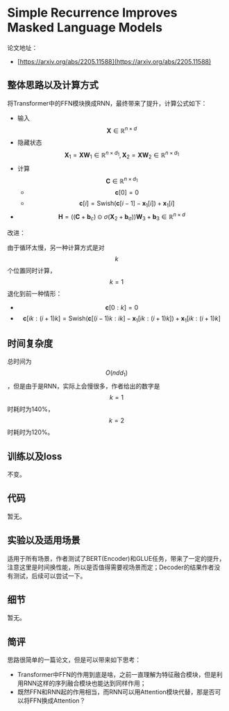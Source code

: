 # Simple Recurrence Improves Masked Language Models

论文地址：

- [https://arxiv.org/abs/2205.11588](https://arxiv.org/abs/2205.11588)



## 整体思路以及计算方式

将Transformer中的FFN模块换成RNN，最终带来了提升，计算公式如下：

- 输入$$\mathbf X\in \mathbb R^{n\times d}$$
- 隐藏状态$$\mathbf X_1= \mathbf X\mathbf W_1\in \mathbb R^{n\times d_1},\mathbf X_2= \mathbf X\mathbf W_2\in \mathbb R^{n\times d_1}$$
- 计算$$\mathbf C\in \mathbb R^{n\times d_1}$$
  - $$\mathbf c[0]=0$$
  - $$\mathbf c[i]=\mathrm{Swish}\left(\mathbf c[i-1]- \mathbf x_1[i]\right)+\mathbf x_1[i]$$
- $${\mathbf H}=\left(\left(\mathbf {C}+\mathbf {b}_{c}\right) \odot \sigma\left(\mathbf {X}_{2}+\mathbf {b}_{\sigma}\right)\right)\mathbf {W}_{3}+\mathbf {b}_{3} \in \mathbb R^{n\times d}$$

改进：

由于循环太慢，另一种计算方式是对$$k$$个位置同时计算，$$k=1$$退化到前一种情形：

- $$\mathbf c[0:k]=0$$
- $$\mathbf c[ik:(i+1)k]=\mathrm{Swish}\left(\mathbf c[(i-1)k:ik]- \mathbf x_1[ik:(i+1)k]\right)+\mathbf x_1[ik:(i+1)k]$$



## 时间复杂度

总时间为$$O(n dd_1)$$，但是由于是RNN，实际上会慢很多，作者给出的数字是$$k=1$$时耗时为140%，$$k=2$$时耗时为120%。



## 训练以及loss

不变。



## 代码

暂无。



## 实验以及适用场景

适用于所有场景，作者测试了BERT(Encoder)和GLUE任务，带来了一定的提升，注意这里是时间换性能，所以是否值得需要视场景而定；Decoder的结果作者没有测试，后续可以尝试一下。



## 细节

暂无。



## 简评

思路很简单的一篇论文，但是可以带来如下思考：

- Transformer中FFN的作用到底是啥，之前一直理解为特征融合模块，但是利用RNN这样的序列融合模块也能达到同样作用；
- 既然FFN和RNN起的作用相当，而RNN可以用Attention模块代替，那是否可以将FFN换成Attention？